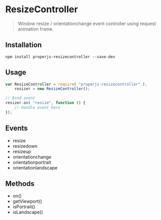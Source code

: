 ResizeController
================

> Window resize / orientationchange event controller using request animation frame.



## Installation

```shell
npm install properjs-resizecontroller --save-dev
```


## Usage
```javascript
var ResizeController = require( "properjs-resizecontroller" ),
    resizer = new ResizeController();

// Bind event
resizer.on( "resize", function () {
    // Handle event here
});
```



## Events
- resize
- resizedown
- resizeup
- orientationchange
- orientationportrait
- orientationlandscape



## Methods
- on()
- getViewport()
- isPortrait()
- isLandscape()